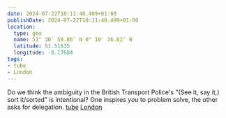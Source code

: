 ```yaml
---
date: 2024-07-22T10:11:40.499+01:00
publishDate: 2024-07-22T10:11:40.499+01:00
location:
  type: geo
  name: 51° 30′ 58.86″ N 0° 10′ 36.62″ W
  latitude: 51.51635
  longitude: -0.17684
tags:
- tube
- London
---
```


Do we think the ambiguity in the British Transport Police's "(See it, say it,) sort it/sorted" is intentional? One inspires _you_ to problem solve, the other asks for delegation. [tube](/tags/tube) [London](/tags/london)

